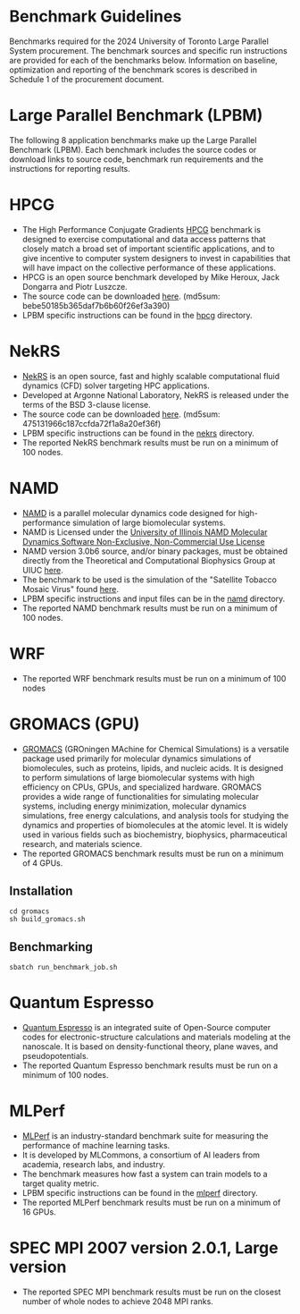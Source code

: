 # Benchmark Guidelines
Benchmarks required for the 2024 University of Toronto Large Parallel System procurement. The benchmark sources and specific run instructions are provided for each of the benchmarks below. Information on baseline, optimization and reporting of the benchmark scores is described in Schedule 1 of the procurement document.

# Large Parallel Benchmark (LPBM)
The following 8 application benchmarks make up the Large Parallel Benchmark (LPBM). Each benchmark includes the source codes or download links to source code, benchmark run requirements and the instructions for reporting results.

# HPCG
- The High Performance Conjugate Gradients [HPCG](https://www.hpcg-benchmark.org/) benchmark is designed to exercise computational and data access patterns that closely match a broad set of important scientific applications, and to give incentive to computer system designers to invest in capabilities that will have impact on the collective performance of these applications. 
- HPCG is an open source benchmark developed by Mike Heroux, Jack Dongarra and Piotr Luszcze. 
- The source code can be downloaded [here](https://github.com/hpcg-benchmark/hpcg/archive/refs/tags/HPCG-release-3-1-0.tar.gz). (md5sum: bebe50185b365daf7b6b60f26ef3a390)
- LPBM specific instructions can be found in the [hpcg](hpcg) directory.

# NekRS
- [NekRS](https://nek5000.mcs.anl.gov/) is an open source, fast and highly scalable computational fluid dynamics (CFD) solver targeting HPC applications.
- Developed at Argonne National Laboratory, NekRS is released under the terms of the BSD 3-clause license.
- The source code can be downloaded [here](https://github.com/Nek5000/nekRS/archive/refs/tags/v23.0.tar.gz). (md5sum: 475131966c187ccfda72f1a8a20ef36f)
- LPBM specific instructions can be found in the [nekrs](nekrs) directory.
- The reported NekRS benchmark results must be run on a minimum of 100 nodes.

# NAMD
- [NAMD](http://www.ks.uiuc.edu/Research/namd/) is a parallel molecular dynamics code designed for high-performance simulation of large biomolecular systems.
- NAMD is Licensed under the [University of Illinois NAMD Molecular Dynamics Software Non-Exclusive, Non-Commercial Use License](http://www.ks.uiuc.edu/Research/namd/license.html)
- NAMD version 3.0b6  source, and/or binary packages, must be obtained directly from the Theoretical and Computational Biophysics Group at UIUC [here](https://www.ks.uiuc.edu/Development/Download/download.cgi?PackageName=NAMD).
- The benchmark to be used is the simulation of the "Satellite Tobacco Mosaic Virus" found [here](http://www.ks.uiuc.edu/Research/namd/utilities/).
- LPBM specific instructions and input files can be in the [namd](namd) directory.
- The reported NAMD benchmark results must be run on a minimum of 100 nodes.

# WRF
- The reported WRF benchmark results must be run on a minimum of 100 nodes
  
# GROMACS (GPU)
- [GROMACS](https://www.gromacs.org/) (GROningen MAchine for Chemical Simulations) is a versatile package used primarily for molecular dynamics simulations of biomolecules, such as proteins, lipids, and nucleic acids. It is designed to perform simulations of large biomolecular systems with high efficiency on CPUs, GPUs, and specialized hardware. GROMACS provides a wide range of functionalities for simulating molecular systems, including energy minimization, molecular dynamics simulations, free energy calculations, and analysis tools for studying the dynamics and properties of biomolecules at the atomic level. It is widely used in various fields such as biochemistry, biophysics, pharmaceutical research, and materials science.
- The reported GROMACS benchmark results must be run on a minimum of 4 GPUs.

## Installation
```
cd gromacs
sh build_gromacs.sh
```

## Benchmarking
```
sbatch run_benchmark_job.sh
```

# Quantum Espresso

- [Quantum Espresso](https://www.quantum-espresso.org) is an integrated suite of Open-Source computer codes for electronic-structure calculations and materials modeling at the nanoscale. It is based on density-functional theory, plane waves, and pseudopotentials.
- The reported Quantum Espresso benchmark results must be run on a minimum of 100 nodes.

# MLPerf
- [MLPerf](https://mlcommons.org/) is an industry-standard benchmark suite for measuring the performance of machine learning tasks.
- It is developed by MLCommons, a consortium of AI leaders from academia, research labs, and industry.
- The benchmark measures how fast a system can train models to a target quality metric.
- LPBM specific instructions can be found in the [mlperf](mlperf) directory.
- The reported MLPerf benchmark results must be run on a minimum of 16 GPUs.

# SPEC MPI 2007 version 2.0.1, Large version
- The reported SPEC MPI benchmark results must be run on the closest number of whole nodes to achieve 2048 MPI ranks.
